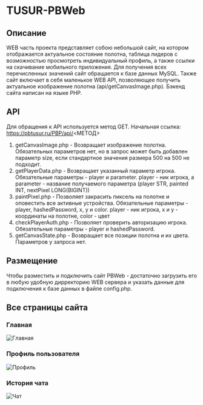 # TUSUR-PBWeb
## Описание
WEB часть проекта представляет собою небольшой сайт, на котором отображается актуальное состояние полотна, таблица лидеров с возможностью просмотреть индивидуальный профиль, а также ссылки на скачивание мобильного приложения. Для получения всех перечисленных значений сайт обращается к базе данных MySQL. Также сайт включает в себя маленькое WEB API, позволяющее получить актуальное изображение полотна (api/getCanvasImage.php). Бэкенд сайта написан на языке PHP.
## API
Для обращения к API используется метод GET. Начальная ссылка: https://pbtusur.ru/PBP/api/<МЕТОД>
1) getCanvasImage.php - Возвращает изображение полотна. Обязательных параметров нет, но в запрос может быть добавлен параметр size, если стандартное значения размера 500 на 500 не подходит.
2) getPlayerData.php - Возвращает указанный параметр игрока. Обязательные параметры - player и parameter. player - ник игрока, а parameter - название получаемого параметра (player STR, painted INT, nextPixel LONG(BIGINT))
3) paintPixel.php - Позволяет закрасить пиксель на полотне и оповестить все активные устройства. Обязательные параметры - player, hashedPassword, x, y и color. player - ник игрока, x и y - координаты на полотне, color - цвет
4) checkPlayerAuth.php - Позволяет проверить авторизацию игрока. Обязательные параметры - player и hashedPassword.
5) getCanvasState.php - Возвращает все позиции полотна и их цвета. Параметров у запроса нет.
## Размещение
Чтобы разместить и подключить сайт PBWeb - достаточно загрузить его в любую удобную дирректорию WEB сервера и указать данные для подключения к базе данных в файле config.php.
## Все страницы сайта
### Главная
![Главная](https://github.com/user-attachments/assets/61a3da9d-687b-4690-863b-ecb06d39821a)
### Профиль пользователя
![Профиль](https://github.com/user-attachments/assets/13734588-be6e-42fe-a4e2-f82541304975)
### История чата
![Чат](https://github.com/user-attachments/assets/17f73b7e-8d83-4201-96f4-2a4d91ceac19)
